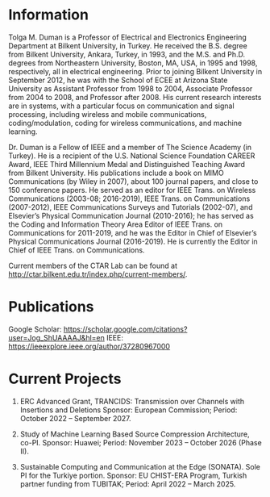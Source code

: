 # Information
Tolga M. Duman is a Professor of Electrical and Electronics Engineering Department at Bilkent University, in Turkey. He received the B.S. degree from Bilkent University, Ankara, Turkey, in 1993, and the M.S. and Ph.D. degrees from Northeastern University, Boston, MA, USA, in 1995 and 1998, respectively, all in electrical engineering. Prior to joining Bilkent University in September 2012, he was with the School of ECEE at Arizona State University as Assistant Professor from 1998 to 2004, Associate Professor from 2004 to 2008, and Professor after 2008. His current research interests are in systems, with a particular focus on communication and signal processing, including wireless and mobile communications, coding/modulation, coding for wireless communications, and machine learning.

Dr. Duman is a Fellow of IEEE and a member of The Science Academy (in Turkey). He is a recipient of the U.S. National Science Foundation CAREER Award, IEEE Third Millennium Medal and Distinguished Teaching Award from Bilkent University. His publications include a book on MIMO Communications (by Wiley in 2007), about 100 journal papers, and close to 150 conference papers. He served as an editor for IEEE Trans. on Wireless Communications (2003-08; 2016-2019), IEEE Trans. on Communications (2007-2012), IEEE Communications Surveys and Tutorials (2002-07), and Elsevier’s Physical Communication Journal (2010-2016); he has served as the Coding and Information Theory Area Editor of IEEE Trans. on Communications for 2011-2019, and he was the Editor in Chief of Elsevier’s Physical Communications Journal (2016-2019). He is currently the Editor in Chief of IEEE Trans. on Communications.

Current members of the CTAR Lab can be found at http://ctar.bilkent.edu.tr/index.php/current-members/.

# Publications
Google Scholar: https://scholar.google.com/citations?user=Jog_ShUAAAAJ&hl=en
IEEE: https://ieeexplore.ieee.org/author/37280967000

# Current Projects
1) ERC Advanced Grant, TRANCIDS: Transmission over Channels with Insertions and Deletions
Sponsor: European Commission; Period: October 2022 – September 2027.

2) Study of Machine Learning Based Source Compression Architecture, co-PI.
Sponsor: Huawei; Period: November 2023 – October 2026 (Phase II).

3) Sustainable Computing and Communication at the Edge (SONATA). Sole PI for the Turkiye portion.
Sponsor: EU CHIST-ERA Program, Turkish partner funding from TUBITAK; Period: April 2022 – March 2025.
